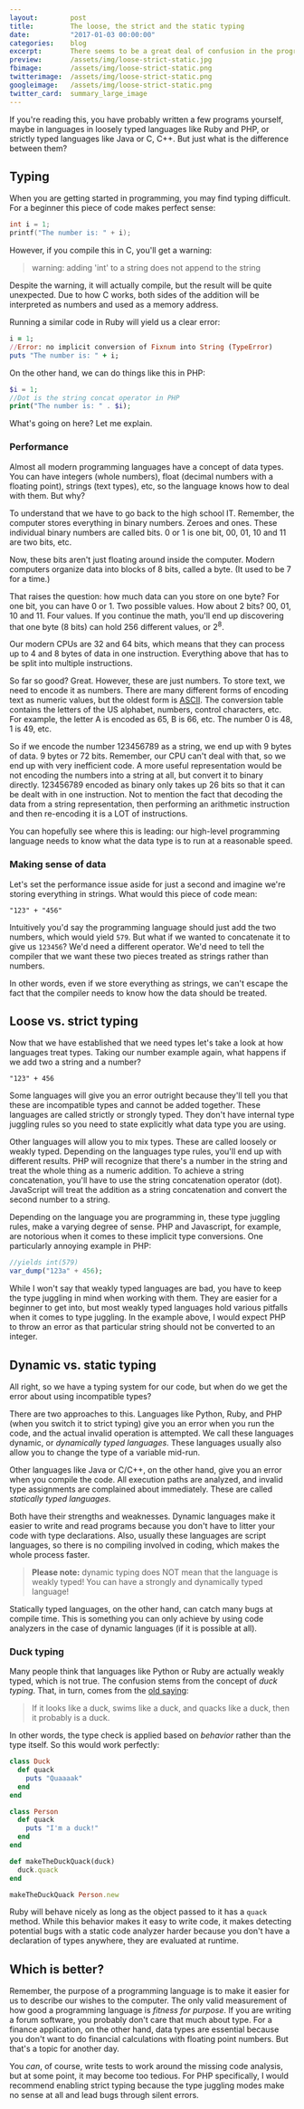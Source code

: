 ```yaml
---
layout:        post
title:         The loose, the strict and the static typing
date:          "2017-01-03 00:00:00"
categories:    blog
excerpt:       There seems to be a great deal of confusion in the programming world what loose, weak, strict, static and duck typing actually mean. Let's go through it and clear a few things up!
preview:       /assets/img/loose-strict-static.jpg
fbimage:       /assets/img/loose-strict-static.png
twitterimage:  /assets/img/loose-strict-static.png
googleimage:   /assets/img/loose-strict-static.png
twitter_card:  summary_large_image
---
```


If you're reading this, you have probably written a few programs yourself, maybe in languages in loosely typed 
languages like Ruby and PHP, or strictly typed languages like Java or C, C++. But just what is the difference between
them?

## Typing

When you are getting started in programming, you may find typing difficult. For a beginner this piece of code makes 
perfect sense:

```c
int i = 1;
printf("The number is: " + i);
```

However, if you compile this in C, you'll get a warning: 

> warning: adding 'int' to a string does not append to the string

Despite the warning, it will actually compile, but the result will be quite unexpected. Due to how C works, both sides
of the addition will be interpreted as numbers and used as a memory address.

Running a similar code in Ruby will yield us a clear error:

```ruby
i = 1;
//Error: no implicit conversion of Fixnum into String (TypeError)
puts "The number is: " + i;
```

On the other hand, we can do things like this in PHP:

```php
$i = 1;
//Dot is the string concat operator in PHP
print("The number is: " . $i);
```

What's going on here? Let me explain.

### Performance

Almost all modern programming languages have a concept of data types. You can have integers (whole numbers), float 
(decimal numbers with a floating point), strings (text types), etc, so the language knows how to deal with them. But 
why? 

To understand that we have to go back to the high school IT. Remember, the computer stores everything in binary 
numbers. Zeroes and ones. These individual binary numbers are called bits. 0 or 1 is one bit, 00, 01, 10 and 11 are 
two bits, etc.

Now, these bits aren't just floating around inside the computer. Modern computers organize data into blocks of 8 
bits, called a byte. (It used to be 7 for a time.)

That raises the question: how much data can you store on one byte? For one bit, you can have 0 or 1. Two possible 
values. How about 2 bits? 00, 01, 10 and 11. Four values. If you continue the math, you'll end up discovering that 
one byte (8 bits) can hold 256 different values, or 2<sup>8</sup>.

Our modern CPUs are 32 and 64 bits, which means that they can process up to 4 and 8 bytes of data in one instruction.
Everything above that has to be split into multiple instructions.

So far so good? Great. However, these are just numbers. To store text, we need to encode it as numbers. There are 
many different forms of encoding text as numeric values, but the oldest form is
[ASCII](https://en.wikipedia.org/wiki/ASCII). The conversion table contains the letters of the US alphabet, numbers, 
control characters, etc. For example, the letter A is encoded as 65, B is 66, etc. The number 0 is 48, 1 is 49, etc.

So if we encode the number 123456789 as a string, we end up with 9 bytes of data. 9 bytes or 72 bits. Remember, our 
CPU can't deal with that, so we end up with very inefficient code. A more useful representation would be not encoding
the numbers into a string at all, but convert it to binary directly. 123456789 encoded as binary only takes up 26 
bits so that it can be dealt with in one instruction. Not to mention the fact that decoding the data from a string 
representation, then performing an arithmetic instruction and then re-encoding it is a LOT of instructions.

You can hopefully see where this is leading: our high-level programming language needs to know what the data
type is to run at a reasonable speed.

### Making sense of data

Let's set the performance issue aside for just a second and imagine we're storing everything in strings. What would 
this piece of code mean:

```
"123" + "456"
```

Intuitively you'd say the programming language should just add the two numbers, which would yield `579`. But what if 
we wanted to concatenate it to give us `123456`? We'd need a different operator. We'd need to tell the compiler that 
we want these two pieces treated as strings rather than numbers.

In other words, even if we store everything as strings, we can't escape the fact that the compiler needs to know how 
the data should be treated.

## Loose vs. strict typing

Now that we have established that we need types let's take a look at how languages treat types. Taking our number 
example again, what happens if we add two a string and a number?

```
"123" + 456
```

Some languages will give you an error outright because they'll tell you that these are incompatible types and cannot 
be added together. These languages are called strictly or strongly typed. They don't have internal type juggling rules 
so you need to state explicitly what data type you are using.

Other languages will allow you to mix types. These are called loosely or weakly typed. Depending on the languages type 
rules, you'll end up with different results. PHP will recognize that there's a number in the string and treat 
the whole thing as a numeric addition. To achieve a string concatenation, you'll have to use the string 
concatenation operator (dot). JavaScript will treat the addition as a string concatenation and convert the second 
number to a string.

Depending on the language you are programming in, these type juggling rules, make a varying degree of sense. PHP and 
Javascript, for example, are notorious when it comes to these implicit type conversions. One particularly annoying 
example in PHP:

```php
//yields int(579)
var_dump("123a" + 456);
```

While I won't say that weakly typed languages are bad, you have to keep the type juggling in mind when working with
them. They are easier for a beginner to get into, but most weakly typed languages hold various pitfalls when it comes to
type juggling. In the example above, I would expect PHP to throw an error as that particular string should not be
converted to an integer.

## Dynamic vs. static typing

All right, so we have a typing system for our code, but when do we get the error about using 
incompatible types?

There are two approaches to this. Languages like Python, Ruby, and PHP (when you switch it to strict typing) give you 
an error when you run the code, and the actual invalid operation is attempted. We call these languages dynamic, or 
*dynamically typed languages*. These languages usually also allow you to change the type of a variable mid-run.

Other languages like Java or C/C++, on the other hand, give you an error when you compile the code. All execution paths
are analyzed, and invalid type assignments are complained about immediately. These are called *statically typed 
languages*.

Both have their strengths and weaknesses. Dynamic languages make it easier to write and read programs because you 
don't have to litter your code with type declarations. Also, usually these languages are script languages, so there is
no compiling involved in coding, which makes the whole process faster.

> **Please note:** dynamic typing does NOT mean that the language is weakly typed! You can have a strongly and 
> dynamically typed language!

Statically typed languages, on the other hand, can catch many bugs at compile time. This is something you can only 
achieve by using code analyzers in the case of dynamic languages (if it is possible at all).

### Duck typing

Many people think that languages like Python or Ruby are actually weakly typed, which is not true. The confusion 
stems from the concept of *duck typing*. That, in turn, comes from the
[old saying](https://en.wikipedia.org/wiki/Duck_test):

> If it looks like a duck, swims like a duck, and quacks like a duck, then it probably is a duck.

In other words, the type check is applied based on *behavior* rather than the type itself. So this would work perfectly:

```ruby
class Duck
  def quack
    puts "Quaaaak"
  end
end

class Person
  def quack
    puts "I'm a duck!"
  end
end

def makeTheDuckQuack(duck)
  duck.quack
end

makeTheDuckQuack Person.new
```

Ruby will behave nicely as long as the object passed to it has a `quack` method. While this behavior makes it easy to
write code, it makes detecting potential bugs with a static code analyzer harder because you don't have a 
declaration of types anywhere, they are evaluated at runtime.

## Which is better?

Remember, the purpose of a programming language is to make it easier for us to describe our wishes to the computer. 
The only valid measurement of how good a programming language is *fitness for purpose*. If you are writing a 
forum software, you probably don't care that much about type. For a finance application, on the other hand, data types 
are essential because you don't want to do financial calculations with floating point numbers. But that's a topic for
 another day.

You *can*, of course, write tests to work around the missing code analysis, but at some point, it may become too 
tedious. For PHP specifically, I would recommend enabling strict typing because the type juggling modes make no sense 
at all and lead bugs through silent errors.

